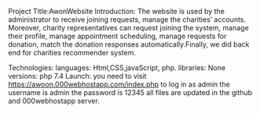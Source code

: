 Project Title:AwonWebsite
Introduction: The website is used by the administrator to receive joining requests, manage the charities’ accounts.
Moreover, charity representatives can request joining the system, manage their profile, manage appointment scheduling, manage requests for donation, match the donation responses automatically.Finally, we did back end for charities recommender system.

Technologies:
languages: Html,CSS,javaScript, php.
libraries: None
versions: php 7.4
Launch: you need to visit https://awoon.000webhostapp.com/index.php
to log in as admin the username is admin the password is 12345
all files are updated in the github and  000webhostapp server.